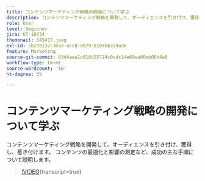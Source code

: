 ```yaml
---
title: コンテンツマーケティング戦略の開発について学ぶ
description: コンテンツマーケティング戦略を開発して、オーディエンスを引き付け、獲得し、惹き付けます。
role: User
level: Beginner
jira: KT-10734
thumbnail: 345417.jpeg
exl-id: 5b238132-3ea3-4cc8-a079-b107bb32da36
feature: Marketing
source-git-commit: 63d4aea1c818d35724c0cdc14e69ea00eb06b4a0
workflow-type: tm+mt
source-wordcount: '56'
ht-degree: 3%

---
```


# コンテンツマーケティング戦略の開発について学ぶ

コンテンツマーケティング戦略を開発して、オーディエンスを引き付け、獲得し、惹き付けます。 コンテンツの最適化と影響の測定など、成功の主な手順について説明します。

>[!VIDEO](https://video.tv.adobe.com/v/3411943/?quality=12&learn=on&captions=jpn){transcript=true}
